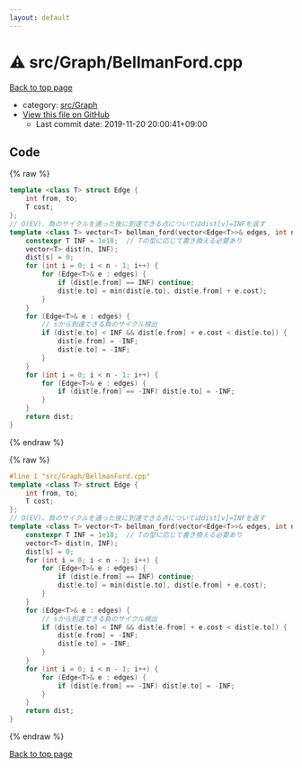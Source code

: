 ```yaml
---
layout: default
---
```


<!-- mathjax config similar to math.stackexchange -->
<script type="text/javascript" async
  src="https://cdnjs.cloudflare.com/ajax/libs/mathjax/2.7.5/MathJax.js?config=TeX-MML-AM_CHTML">
</script>
<script type="text/x-mathjax-config">
  MathJax.Hub.Config({
    TeX: { equationNumbers: { autoNumber: "AMS" }},
    tex2jax: {
      inlineMath: [ ['$','$'] ],
      processEscapes: true
    },
    "HTML-CSS": { matchFontHeight: false },
    displayAlign: "left",
    displayIndent: "2em"
  });
</script>

<script type="text/javascript" src="https://cdnjs.cloudflare.com/ajax/libs/jquery/3.4.1/jquery.min.js"></script>
<script src="https://cdn.jsdelivr.net/npm/jquery-balloon-js@1.1.2/jquery.balloon.min.js" integrity="sha256-ZEYs9VrgAeNuPvs15E39OsyOJaIkXEEt10fzxJ20+2I=" crossorigin="anonymous"></script>
<script type="text/javascript" src="../../../assets/js/copy-button.js"></script>
<link rel="stylesheet" href="../../../assets/css/copy-button.css" />


# :warning: src/Graph/BellmanFord.cpp

<a href="../../../index.html">Back to top page</a>

* category: <a href="../../../index.html#6e5c608398952d411d1862b1f8dc05f5">src/Graph</a>
* <a href="{{ site.github.repository_url }}/blob/master/src/Graph/BellmanFord.cpp">View this file on GitHub</a>
    - Last commit date: 2019-11-20 20:00:41+09:00




## Code

<a id="unbundled"></a>
{% raw %}
```cpp
template <class T> struct Edge {
    int from, to;
    T cost;
};
// O(EV)、負のサイクルを通った後に到達できる点についてはdist[v]=INFを返す
template <class T> vector<T> bellman_ford(vector<Edge<T>>& edges, int n, int s) {
    constexpr T INF = 1e18;  // Tの型に応じて書き換える必要あり
    vector<T> dist(n, INF);
    dist[s] = 0;
    for (int i = 0; i < n - 1; i++) {
        for (Edge<T>& e : edges) {
            if (dist[e.from] == INF) continue;
            dist[e.to] = min(dist[e.to], dist[e.from] + e.cost);
        }
    }
    for (Edge<T>& e : edges) {
        // sから到達できる負のサイクル検出
        if (dist[e.to] < INF && dist[e.from] + e.cost < dist[e.to]) {
            dist[e.from] = -INF;
            dist[e.to] = -INF;
        }
    }
    for (int i = 0; i < n - 1; i++) {
        for (Edge<T>& e : edges) {
            if (dist[e.from] == -INF) dist[e.to] = -INF;
        }
    }
    return dist;
}

```
{% endraw %}

<a id="bundled"></a>
{% raw %}
```cpp
#line 1 "src/Graph/BellmanFord.cpp"
template <class T> struct Edge {
    int from, to;
    T cost;
};
// O(EV)、負のサイクルを通った後に到達できる点についてはdist[v]=INFを返す
template <class T> vector<T> bellman_ford(vector<Edge<T>>& edges, int n, int s) {
    constexpr T INF = 1e18;  // Tの型に応じて書き換える必要あり
    vector<T> dist(n, INF);
    dist[s] = 0;
    for (int i = 0; i < n - 1; i++) {
        for (Edge<T>& e : edges) {
            if (dist[e.from] == INF) continue;
            dist[e.to] = min(dist[e.to], dist[e.from] + e.cost);
        }
    }
    for (Edge<T>& e : edges) {
        // sから到達できる負のサイクル検出
        if (dist[e.to] < INF && dist[e.from] + e.cost < dist[e.to]) {
            dist[e.from] = -INF;
            dist[e.to] = -INF;
        }
    }
    for (int i = 0; i < n - 1; i++) {
        for (Edge<T>& e : edges) {
            if (dist[e.from] == -INF) dist[e.to] = -INF;
        }
    }
    return dist;
}

```
{% endraw %}

<a href="../../../index.html">Back to top page</a>

